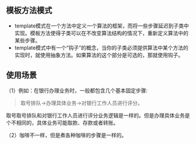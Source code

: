 
## 模板方法模式
- template模式在一个方法中定义一个算法的框架，而将一些步骤延迟到子类中实现。模板方法使得子类可以在不改变算法结构的情况下，重新定义算法中的某些步骤。
- template模式中有一个“钩子”的概念，当你的子类必须提供算法中某个方法的实现时，就使用抽象方法。如果算法的这个部分是可选的，那就使用钩子。
## 使用场景
（1）例如：在银行办理业务时，一般都包含几个基本固定步骤:  
> 取号排队->办理具体业务->对银行工作人员进行评分。  

取号取号排队和对银行工作人员进行评分业务逻辑是一样的。但是办理具体业务是个不相同的，具体业务可能取款、存款或者转账。

（2）咖啡不一样，但是煮各种咖啡的步骤是一样的。